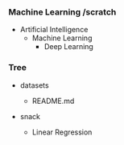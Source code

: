 ### Machine Learning /scratch

* Artificial Intelligence
  * Machine Learning
    * Deep Learning

### Tree
* datasets
  * README.md

* snack
  * Linear Regression

